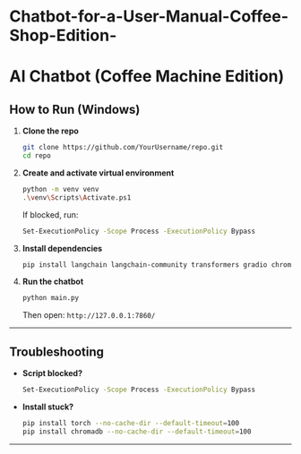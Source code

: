 # Chatbot-for-a-User-Manual-Coffee-Shop-Edition-

# AI Chatbot (Coffee Machine Edition)


## How to Run (Windows)

1. **Clone the repo**

   ```bash
   git clone https://github.com/YourUsername/repo.git
   cd repo
   ```

2. **Create and activate virtual environment**

   ```bash
   python -m venv venv
   .\venv\Scripts\Activate.ps1
   ```

   If blocked, run:

   ```bash
   Set-ExecutionPolicy -Scope Process -ExecutionPolicy Bypass
   ```

3. **Install dependencies**

   ```bash
   pip install langchain langchain-community transformers gradio chromadb PyMuPDF sentence-transformers torch
   ```

4. **Run the chatbot**

   ```bash
   python main.py
   ```

   Then open: `http://127.0.0.1:7860/`

---

## Troubleshooting

- **Script blocked?**
  ```bash
  Set-ExecutionPolicy -Scope Process -ExecutionPolicy Bypass
  ```

- **Install stuck?**
  ```bash
  pip install torch --no-cache-dir --default-timeout=100
  pip install chromadb --no-cache-dir --default-timeout=100
  ```

---



